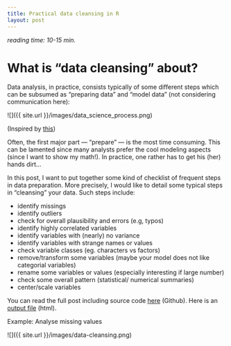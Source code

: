 ```yaml
---
title: Practical data cleansing in R
layout: post
---
```


*reading time: 10-15 min.*
 

# What is “data cleansing” about?

Data analysis, in practice, consists typically of some different steps which can be subsumed as “preparing data” and “model data” (not considering communication here):

![]({{ site.url }}/images/data_science_process.png)

(Inspired by [this](http://r4ds.had.co.nz/introduction-1.html))

Often, the first major part — “prepare” — is the most time consuming. This can be lamented since many analysts prefer the cool modeling aspects (since I want to show my math!). In practice, one rather has to get his (her) hands dirt…

In this post, I want to put together some kind of checklist of frequent steps in data preparation. More precisely, I would like to detail some typical steps in “cleansing” your data. Such steps include:

 

- identify missings
- identify outliers
- check for overall plausibility and errors (e.g, typos)
- identify highly correlated variables
- identify variables with (nearly) no variance
- identify variables with strange names or values
- check variable classes (eg. characters vs factors)
- remove/transform some variables (maybe your model does not like categorial variables)
- rename some variables or values (especially interesting if large number)
- check some overall pattern (statistical/ numerical summaries)
- center/scale variables
 

You can read the full post including source code [here](http://r4ds.had.co.nz/introduction-1.html) (Github). Here is an [output file](https://sebastiansauer.github.io/checklist_data_cleansing/index.html) (html).

 

Example: Analyse missing values

![]({{ site.url }}/images/data-cleansing.png)
